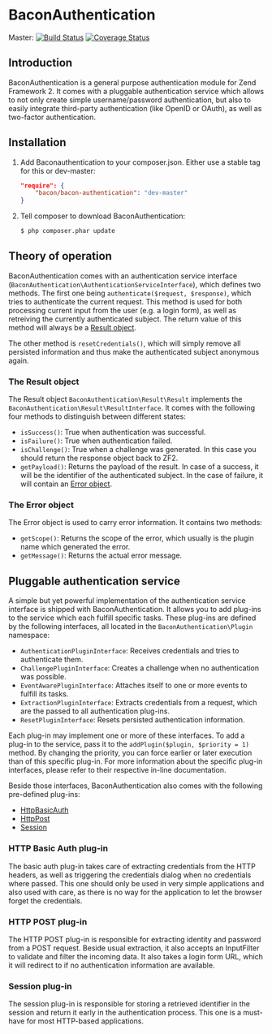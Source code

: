 BaconAuthentication
===================

Master:
[![Build Status](https://api.travis-ci.org/Bacon/BaconAuthentication.png?branch=master)](http://travis-ci.org/Bacon/BaconAuthentication)
[![Coverage Status](https://coveralls.io/repos/Bacon/BaconAuthentication/badge.png?branch=master)](https://coveralls.io/r/Bacon/BaconAuthentication)

Introduction
------------

BaconAuthentication is a general purpose authentication module for
Zend Framework 2. It comes with a pluggable authentication service which allows
to not only create simple username/password authentication, but also to easily
integrate third-party authentication (like OpenID or OAuth), as well as
two-factor authentication.

Installation
------------

1. Add Baconauthentication to your composer.json. Either use a stable tag for
   this or dev-master:

    ```json
    "require": {
        "bacon/bacon-authentication": "dev-master"
    }
    ```

2. Tell composer to download BaconAuthentication:

    ```bash
    $ php composer.phar update
    ```

Theory of operation
-------------------

BaconAuthentication comes with an authentication service interface
(```BaconAuthentication\AuthenticationServiceInterface```), which defines two
 methods. The first one being ```authenticate($request, $response)```, which
 tries to authenticate the current request. This method is used for both
 processing current input from the user (e.g. a login form), as well as
retreiving the currently authenticated subject. The return value of this method
 will always be a [Result object](#the-result-object).

The other method is ```resetCredentials()```, which will simply remove all
 persisted information and thus make the authenticated subject anonymous again.

### The Result object

The Result object ```BaconAuthentication\Result\Result``` implements the
 ```BaconAuthentication\Result\ResultInterface```. It comes with the following
 four methods to distinguish between different states:

- ```isSuccess()```: True when authentication was successful.
- ```isFailure()```: True when authentication failed.
- ```isChallenge()```: True when a challenge was generated. In this case you
                       should return the response object back to ZF2.
- ```getPayload()```: Returns the payload of the result. In case of a success,
                      it will be the identifier of the authenticated subject. In
                      the case of failure, it will contain an
                      [Error object](#the-error-object).

### The Error object

The Error object is used to carry error information. It contains two methods:

- ```getScope()```: Returns the scope of the error, which usually is the plugin
                    name which generated the error.
- ```getMessage()```: Returns the actual error message.

Pluggable authentication service
--------------------------------

A simple but yet powerful implementation of the authentication service interface
is shipped with BaconAuthentication. It allows you to add plug-ins to the
service which each fulfill specific tasks. These plug-ins are defined by the
following interfaces, all located in the ```BaconAuthentication\Plugin```
namespace:

- ```AuthenticationPluginInterface```: Receives credentials and tries to
                                       authenticate them.
- ```ChallengePluginInterface```: Creates a challenge when no authentication was
                                  possible.
- ```EventAwarePluginInterface```: Attaches itself to one or more events to
                                   fulfill its tasks.
- ```ExtractionPluginInterface```: Extracts credentials from a request, which
                                   are the passed to all authentication
                                   plug-ins.
- ```ResetPluginInterface```: Resets persisted authentication information.

Each plug-in may implement one or more of these interfaces. To add a plug-in to
 the service, pass it to the ```addPlugin($plugin, $priority = 1)``` method. By
 changing the priority, you can force earlier or later execution than of this
specific plug-in. For more information about the specific plug-in interfaces,
 please refer to their respective in-line documentation.

Beside those interfaces, BaconAuthentication also comes with the following
pre-defined plug-ins:

- [HttpBasicAuth](#http-basic-auth-plug-in)
- [HttpPost](#http-post-plug-in)
- [Session](#session-plug-in)

### HTTP Basic Auth plug-in

The basic auth plug-in takes care of extracting credentials from the HTTP
 headers, as well as triggering the credentials dialog when no credentials where
passed. This one should only be used in very simple applications and also used
with care, as there is no way for the application to let the browser forget the
 credentials.

### HTTP POST plug-in

The HTTP POST plug-in is responsible for extracting identity and password from a
 POST request. Beside usual extraction, it also accepts an InputFilter to
validate and filter the incoming data. It also takes a login form URL, which it
 will redirect to if no authentication information are available.

### Session plug-in

The session plug-in is responsible for storing a retrieved identifier in the
session and return it early in the authentication process. This one is a
 must-have for most HTTP-based applications.
